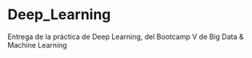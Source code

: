 # Deep_Learning
Entrega de la práctica de Deep Learning, del Bootcamp V de Big Data &amp; Machine Learning
